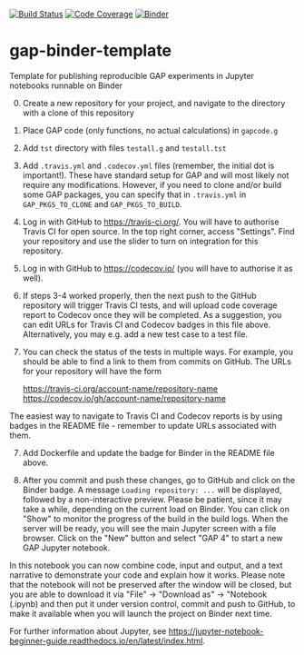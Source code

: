 [![Build Status](https://travis-ci.org/rvf0068/gap-binder-template.svg?branch=master)](https://travis-ci.org/rvf0068/gap-binder-template)
[![Code Coverage](https://codecov.io/github/rvf0068/gap-binder-template/coverage.svg?branch=master&token=)](https://codecov.io/gh/rvf0068/gap-binder-template)
[![Binder](https://mybinder.org/badge.svg)](https://mybinder.org/v2/gh/rvf0068/gap-binder-template/master)

# gap-binder-template
Template for publishing reproducible GAP experiments in Jupyter notebooks runnable on Binder

0. Create a new repository for your project, and navigate to the directory with a clone of this repository

1. Place GAP code (only functions, no actual calculations) in `gapcode.g`

2. Add `tst` directory with files `testall.g` and `testall.tst`

3. Add `.travis.yml` and `.codecov.yml` files (remember, the initial dot is important!). 
These have standard setup for GAP and will most likely not require any modifications. 
However, if you need to clone and/or build some GAP packages, you can specify that in 
`.travis.yml` in `GAP_PKGS_TO_CLONE` and `GAP_PKGS_TO_BUILD`.

3. Log in with GitHub to https://travis-ci.org/. You will have to authorise
Travis CI for open source. In the top right corner, access "Settings". Find
your repository and use the slider to turn on integration for this repository. 

4. Log in with GitHub to https://codecov.io/ (you will have to authorise it
as well).

5. If steps 3-4 worked properly, then the next push to the GitHub repository
will trigger Travis CI tests, and will upload code coverage report to Codecov
once they will be completed. As a suggestion, you can edit URLs for Travis CI
and Codecov badges in this file above. Alternatively, you may e.g. add a new
test case to a test file.

6. You can check the status of the tests in multiple ways. For example, you
should be able to find a link to them from commits on GitHub. The URLs for
your repository will have the form 

    https://travis-ci.org/account-name/repository-name
    https://codecov.io/gh/account-name/repository-name
  
The easiest way to navigate to Travis CI and Codecov reports is by using 
badges in the README file - remember to update URLs associated with them.

7. Add Dockerfile and update the badge for Binder in the README file above.

8. After you commit and push these changes, go to GitHub and click on the
Binder badge. A message `Loading repository: ...` will be displayed, followed 
by a non-interactive preview. Please be patient, since it may take a while, 
depending on the current load on Binder. You can click on "Show" to monitor 
the progress of the build in the build logs. When the server will be ready, 
you will see the main Jupyter screen with a file browser. Click on the "New"
button and select "GAP 4" to start a new GAP Jupyter notebook.

In this notebook you can now combine code, input and output, and a text
narrative to demonstrate your code and explain how it works. Please note 
that the notebook will not be preserved after the window will be closed, but 
you are able to download it via "File" -> "Download as" -> "Notebook (.ipynb)
and then put it under version control, commit and push to GitHub, to make it
available when you will launch the project on Binder next time.

For further information about Jupyter, see
https://jupyter-notebook-beginner-guide.readthedocs.io/en/latest/index.html.
